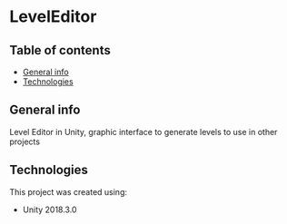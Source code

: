 # LevelEditor

## Table of contents
* [General info](#general-info)
* [Technologies](#technologies)

## General info

Level Editor in Unity, graphic interface to generate levels to use in other projects

## Technologies

This project was created using:

* Unity 2018.3.0
